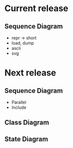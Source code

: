 
# Current release

## Sequence Diagram
- repr -> short
- load, dump
- ascii
- svg

# Next release

## Sequence Diagram
- Parallel
- Include

## Class Diagram
## State Diagram
